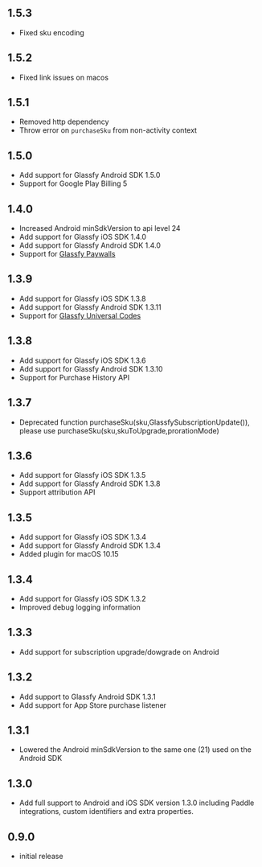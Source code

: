 ## 1.5.3
- Fixed sku encoding
## 1.5.2
- Fixed link issues on macos
## 1.5.1
- Removed http dependency
- Throw error on `purchaseSku` from non-activity context
## 1.5.0
- Add support for Glassfy Android SDK 1.5.0
- Support for Google Play Billing 5
## 1.4.0
- Increased Android minSdkVersion to api level 24
- Add support for Glassfy iOS SDK 1.4.0
- Add support for Glassfy Android SDK 1.4.0
- Support for [Glassfy Paywalls](https://docs.glassfy.io/docs/paywall-quick-start)
## 1.3.9
- Add support for Glassfy iOS SDK 1.3.8
- Add support for Glassfy Android SDK 1.3.11
- Support for [Glassfy Universal Codes](https://docs.glassfy.io/docs/universal-codes)
## 1.3.8
- Add support for Glassfy iOS SDK 1.3.6
- Add support for Glassfy Android SDK 1.3.10
- Support for Purchase History API
## 1.3.7
- Deprecated function purchaseSku(sku,GlassfySubscriptionUpdate()), please use purchaseSku(sku,skuToUpgrade,prorationMode)
## 1.3.6
- Add support for Glassfy iOS SDK 1.3.5
- Add support for Glassfy Android SDK 1.3.8
- Support attribution API
## 1.3.5
- Add support for Glassfy iOS SDK 1.3.4
- Add support for Glassfy Android SDK 1.3.4
- Added plugin for macOS 10.15
## 1.3.4
- Add support for Glassfy iOS SDK 1.3.2
- Improved debug logging information
## 1.3.3
- Add support for subscription upgrade/dowgrade on Android
## 1.3.2
- Add support to Glassfy Android SDK 1.3.1
- Add support for App Store purchase listener
## 1.3.1
- Lowered the Android minSdkVersion to the same one (21) used on the Android SDK
## 1.3.0
- Add full support to Android and iOS SDK version 1.3.0 including Paddle integrations, custom identifiers and extra properties.
## 0.9.0
- initial release